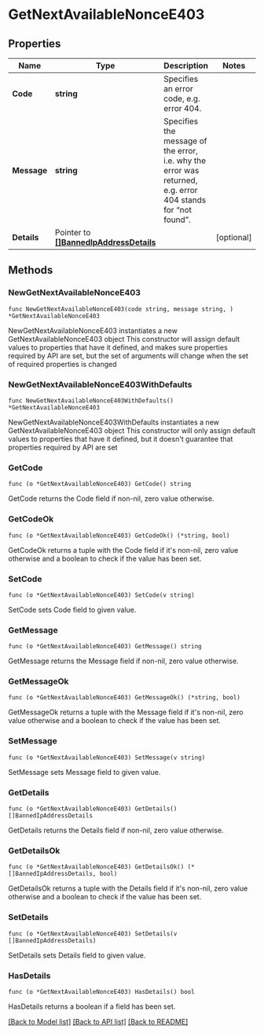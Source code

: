 # GetNextAvailableNonceE403

## Properties

Name | Type | Description | Notes
------------ | ------------- | ------------- | -------------
**Code** | **string** | Specifies an error code, e.g. error 404. | 
**Message** | **string** | Specifies the message of the error, i.e. why the error was returned, e.g. error 404 stands for “not found”. | 
**Details** | Pointer to [**[]BannedIpAddressDetails**](BannedIpAddressDetails.md) |  | [optional] 

## Methods

### NewGetNextAvailableNonceE403

`func NewGetNextAvailableNonceE403(code string, message string, ) *GetNextAvailableNonceE403`

NewGetNextAvailableNonceE403 instantiates a new GetNextAvailableNonceE403 object
This constructor will assign default values to properties that have it defined,
and makes sure properties required by API are set, but the set of arguments
will change when the set of required properties is changed

### NewGetNextAvailableNonceE403WithDefaults

`func NewGetNextAvailableNonceE403WithDefaults() *GetNextAvailableNonceE403`

NewGetNextAvailableNonceE403WithDefaults instantiates a new GetNextAvailableNonceE403 object
This constructor will only assign default values to properties that have it defined,
but it doesn't guarantee that properties required by API are set

### GetCode

`func (o *GetNextAvailableNonceE403) GetCode() string`

GetCode returns the Code field if non-nil, zero value otherwise.

### GetCodeOk

`func (o *GetNextAvailableNonceE403) GetCodeOk() (*string, bool)`

GetCodeOk returns a tuple with the Code field if it's non-nil, zero value otherwise
and a boolean to check if the value has been set.

### SetCode

`func (o *GetNextAvailableNonceE403) SetCode(v string)`

SetCode sets Code field to given value.


### GetMessage

`func (o *GetNextAvailableNonceE403) GetMessage() string`

GetMessage returns the Message field if non-nil, zero value otherwise.

### GetMessageOk

`func (o *GetNextAvailableNonceE403) GetMessageOk() (*string, bool)`

GetMessageOk returns a tuple with the Message field if it's non-nil, zero value otherwise
and a boolean to check if the value has been set.

### SetMessage

`func (o *GetNextAvailableNonceE403) SetMessage(v string)`

SetMessage sets Message field to given value.


### GetDetails

`func (o *GetNextAvailableNonceE403) GetDetails() []BannedIpAddressDetails`

GetDetails returns the Details field if non-nil, zero value otherwise.

### GetDetailsOk

`func (o *GetNextAvailableNonceE403) GetDetailsOk() (*[]BannedIpAddressDetails, bool)`

GetDetailsOk returns a tuple with the Details field if it's non-nil, zero value otherwise
and a boolean to check if the value has been set.

### SetDetails

`func (o *GetNextAvailableNonceE403) SetDetails(v []BannedIpAddressDetails)`

SetDetails sets Details field to given value.

### HasDetails

`func (o *GetNextAvailableNonceE403) HasDetails() bool`

HasDetails returns a boolean if a field has been set.


[[Back to Model list]](../README.md#documentation-for-models) [[Back to API list]](../README.md#documentation-for-api-endpoints) [[Back to README]](../README.md)


